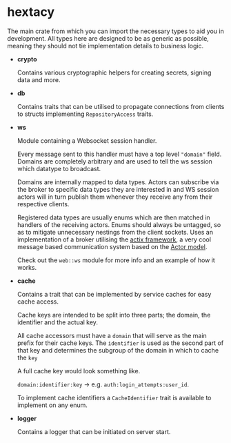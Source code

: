 # hextacy

The main crate from which you can import the necessary types to aid you in development. All types here are designed to be as generic as possible, meaning they should not tie implementation details to business logic.

- **crypto**

  Contains various cryptographic helpers for creating secrets, signing data and more.

- **db**

  Contains traits that can be utilised to propagate connections from clients to structs implementing `RepositoryAccess` traits.

- **ws**

    Module containing a Websocket session handler.

    Every message sent to this handler must have a top level `"domain"` field. Domains are completely arbitrary and are used to tell the ws session which datatype to broadcast.

    Domains are internally mapped to data types. Actors can subscribe via the broker to specific data types they are interested in and WS session actors will in turn publish them whenever they receive any from their respective clients.

    Registered data types are usually enums which are then matched in handlers of the receiving actors. Enums should always be untagged, so as to mitigate unnecessary nestings from the client sockets.
    Uses an implementation of a broker utilising the [actix framework](https://actix.rs/book/actix/sec-2-actor.html), a very cool message based communication system based on the [Actor model](https://en.wikipedia.org/wiki/Actor_model).

    Check out the `web::ws` module for more info and an example of how it works.

- **cache**

  Contains a trait that can be implemented by service caches for easy cache access.
  
  Cache keys are intended to be split into three parts; the domain, the identifier and the actual key.

  All cache accessors must have a `domain` that will serve as the main prefix for their cache keys. The `identifier`
  is used as the second part of that key and determines the subgroup of the domain in which to cache the `key`

  A full cache key would look something like.

  `domain:identifier:key` -> e.g. `auth:login_attempts:user_id`.

  To implement cache identifiers a `CacheIdentifier` trait is available to implement on any enum.

- **logger**
  
  Contains a logger that can be initiated on server start.
